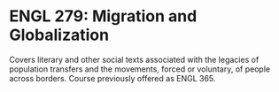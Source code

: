 # ENGL 279: Migration and Globalization

Covers literary and other social texts associated with the legacies of population transfers and the movements, forced or voluntary, of people across borders. Course previously offered as ENGL 365.